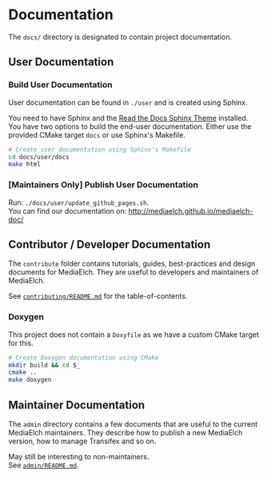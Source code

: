 # Documentation

The `docs/` directory is designated to contain project documentation.

## User Documentation

### Build User Documentation

User documentation can be found in `./user` and is created using Sphinx.

You need to have Sphinx and the
[Read the Docs Sphinx Theme](https://github.com/rtfd/sphinx_rtd_theme)
installed. You have two options to build the end-user documentation.
Either use the provided CMake target `docs` or use Sphinx's Makefile.

```sh
# Create user documentation using Sphinx's Makefile
cd docs/user/docs
make html
```

### [Maintainers Only] Publish User Documentation

Run: `./docs/user/update_github_pages.sh`.  
You can find our documentation on: <http://mediaelch.github.io/mediaelch-doc/>


## Contributor / Developer Documentation

The `contribute` folder contains tutorials, guides, best-practices and design
documents for MediaElch. They are useful to developers and maintainers of
MediaElch.

See [`contributing/README.md`](contributing/README.md) for the table-of-contents.

### Doxygen

This project does not contain a `Doxyfile` as we have a custom CMake
target for this.

```sh
# Create Doxygen documentation using CMake
mkdir build && cd $_
cmake ..
make doxygen
```


## Maintainer Documentation

The `admin` directory contains a few documents that are useful to the
current MediaElch maintainers. They describe how to publish a new
MediaElch version, how to manage Transifex and so on.

May still be interesting to non-maintainers.  
See [`admin/README.md`](admin/README.md).
